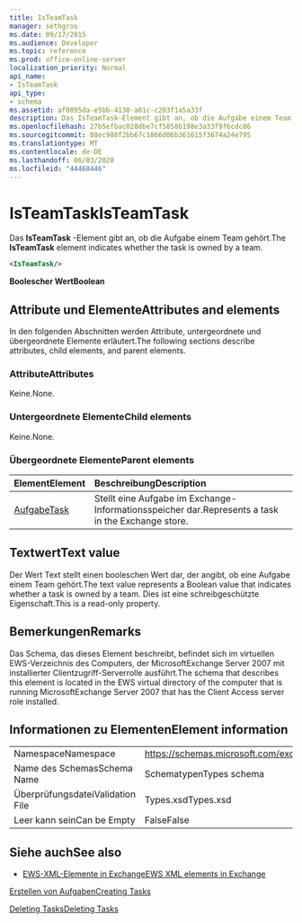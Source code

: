 ```yaml
---
title: IsTeamTask
manager: sethgros
ms.date: 09/17/2015
ms.audience: Developer
ms.topic: reference
ms.prod: office-online-server
localization_priority: Normal
api_name:
- IsTeamTask
api_type:
- schema
ms.assetid: af0095da-e5bb-4138-a01c-c203f1a5a33f
description: Das IsTeamTask-Element gibt an, ob die Aufgabe einem Team gehört.
ms.openlocfilehash: 27b5efbac028dbe7cf5858b198e3a33f9f6cdc86
ms.sourcegitcommit: 88ec988f2bb67c1866d06b361615f3674a24e795
ms.translationtype: MT
ms.contentlocale: de-DE
ms.lasthandoff: 06/03/2020
ms.locfileid: "44468446"
---
```

# <a name="isteamtask"></a><span data-ttu-id="2dc32-103">IsTeamTask</span><span class="sxs-lookup"><span data-stu-id="2dc32-103">IsTeamTask</span></span>

<span data-ttu-id="2dc32-104">Das **IsTeamTask** -Element gibt an, ob die Aufgabe einem Team gehört.</span><span class="sxs-lookup"><span data-stu-id="2dc32-104">The **IsTeamTask** element indicates whether the task is owned by a team.</span></span> 
  
```xml
<IsTeamTask/>
```

 <span data-ttu-id="2dc32-105">**Boolescher Wert**</span><span class="sxs-lookup"><span data-stu-id="2dc32-105">**Boolean**</span></span>
## <a name="attributes-and-elements"></a><span data-ttu-id="2dc32-106">Attribute und Elemente</span><span class="sxs-lookup"><span data-stu-id="2dc32-106">Attributes and elements</span></span>

<span data-ttu-id="2dc32-107">In den folgenden Abschnitten werden Attribute, untergeordnete und übergeordnete Elemente erläutert.</span><span class="sxs-lookup"><span data-stu-id="2dc32-107">The following sections describe attributes, child elements, and parent elements.</span></span>
  
### <a name="attributes"></a><span data-ttu-id="2dc32-108">Attribute</span><span class="sxs-lookup"><span data-stu-id="2dc32-108">Attributes</span></span>

<span data-ttu-id="2dc32-109">Keine.</span><span class="sxs-lookup"><span data-stu-id="2dc32-109">None.</span></span>
  
### <a name="child-elements"></a><span data-ttu-id="2dc32-110">Untergeordnete Elemente</span><span class="sxs-lookup"><span data-stu-id="2dc32-110">Child elements</span></span>

<span data-ttu-id="2dc32-111">Keine.</span><span class="sxs-lookup"><span data-stu-id="2dc32-111">None.</span></span>
  
### <a name="parent-elements"></a><span data-ttu-id="2dc32-112">Übergeordnete Elemente</span><span class="sxs-lookup"><span data-stu-id="2dc32-112">Parent elements</span></span>

|<span data-ttu-id="2dc32-113">**Element**</span><span class="sxs-lookup"><span data-stu-id="2dc32-113">**Element**</span></span>|<span data-ttu-id="2dc32-114">**Beschreibung**</span><span class="sxs-lookup"><span data-stu-id="2dc32-114">**Description**</span></span>|
|:-----|:-----|
|[<span data-ttu-id="2dc32-115">Aufgabe</span><span class="sxs-lookup"><span data-stu-id="2dc32-115">Task</span></span>](task.md) <br/> |<span data-ttu-id="2dc32-116">Stellt eine Aufgabe im Exchange-Informationsspeicher dar.</span><span class="sxs-lookup"><span data-stu-id="2dc32-116">Represents a task in the Exchange store.</span></span>  <br/> |
   
## <a name="text-value"></a><span data-ttu-id="2dc32-117">Textwert</span><span class="sxs-lookup"><span data-stu-id="2dc32-117">Text value</span></span>

<span data-ttu-id="2dc32-118">Der Wert Text stellt einen booleschen Wert dar, der angibt, ob eine Aufgabe einem Team gehört.</span><span class="sxs-lookup"><span data-stu-id="2dc32-118">The text value represents a Boolean value that indicates whether a task is owned by a team.</span></span> <span data-ttu-id="2dc32-119">Dies ist eine schreibgeschützte Eigenschaft.</span><span class="sxs-lookup"><span data-stu-id="2dc32-119">This is a read-only property.</span></span>
  
## <a name="remarks"></a><span data-ttu-id="2dc32-120">Bemerkungen</span><span class="sxs-lookup"><span data-stu-id="2dc32-120">Remarks</span></span>

<span data-ttu-id="2dc32-121">Das Schema, das dieses Element beschreibt, befindet sich im virtuellen EWS-Verzeichnis des Computers, der MicrosoftExchange Server 2007 mit installierter Clientzugriff-Serverrolle ausführt.</span><span class="sxs-lookup"><span data-stu-id="2dc32-121">The schema that describes this element is located in the EWS virtual directory of the computer that is running MicrosoftExchange Server 2007 that has the Client Access server role installed.</span></span>
  
## <a name="element-information"></a><span data-ttu-id="2dc32-122">Informationen zu Elementen</span><span class="sxs-lookup"><span data-stu-id="2dc32-122">Element information</span></span>

|||
|:-----|:-----|
|<span data-ttu-id="2dc32-123">Namespace</span><span class="sxs-lookup"><span data-stu-id="2dc32-123">Namespace</span></span>  <br/> |https://schemas.microsoft.com/exchange/services/2006/types  <br/> |
|<span data-ttu-id="2dc32-124">Name des Schemas</span><span class="sxs-lookup"><span data-stu-id="2dc32-124">Schema Name</span></span>  <br/> |<span data-ttu-id="2dc32-125">Schematypen</span><span class="sxs-lookup"><span data-stu-id="2dc32-125">Types schema</span></span>  <br/> |
|<span data-ttu-id="2dc32-126">Überprüfungsdatei</span><span class="sxs-lookup"><span data-stu-id="2dc32-126">Validation File</span></span>  <br/> |<span data-ttu-id="2dc32-127">Types.xsd</span><span class="sxs-lookup"><span data-stu-id="2dc32-127">Types.xsd</span></span>  <br/> |
|<span data-ttu-id="2dc32-128">Leer kann sein</span><span class="sxs-lookup"><span data-stu-id="2dc32-128">Can be Empty</span></span>  <br/> |<span data-ttu-id="2dc32-129">False</span><span class="sxs-lookup"><span data-stu-id="2dc32-129">False</span></span>  <br/> |
   
## <a name="see-also"></a><span data-ttu-id="2dc32-130">Siehe auch</span><span class="sxs-lookup"><span data-stu-id="2dc32-130">See also</span></span>



- [<span data-ttu-id="2dc32-131">EWS-XML-Elemente in Exchange</span><span class="sxs-lookup"><span data-stu-id="2dc32-131">EWS XML elements in Exchange</span></span>](ews-xml-elements-in-exchange.md)


[<span data-ttu-id="2dc32-132">Erstellen von Aufgaben</span><span class="sxs-lookup"><span data-stu-id="2dc32-132">Creating Tasks</span></span>](https://msdn.microsoft.com/library/0ef97334-e8a0-4f67-a23a-dd9e2bbad49f%28Office.15%29.aspx)
  
[<span data-ttu-id="2dc32-133">Deleting Tasks</span><span class="sxs-lookup"><span data-stu-id="2dc32-133">Deleting Tasks</span></span>](https://msdn.microsoft.com/library/a3d7e25f-8a35-4901-b1d9-d31f418ab340%28Office.15%29.aspx)

